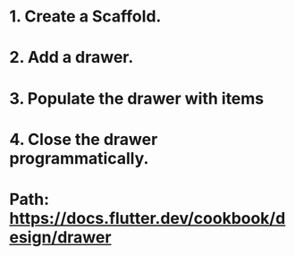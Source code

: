 # 1. Create a Scaffold.
# 2. Add a drawer.
# 3. Populate the drawer with items
# 4. Close the drawer programmatically.
# Path: https://docs.flutter.dev/cookbook/design/drawer
